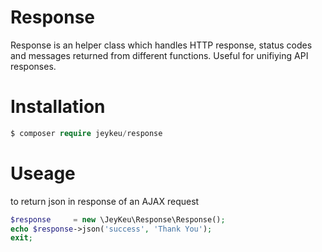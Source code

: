 Response
===========
Response is an helper class which handles HTTP response, status codes and messages returned from different functions. Useful for unifiying API responses.

Installation
============
```php
$ composer require jeykeu/response
```

Useage 
==========
to return json in response of an AJAX request
```php
$response     = new \JeyKeu\Response\Response();
echo $response->json('success', 'Thank You');
exit;
```
